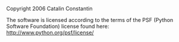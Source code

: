 Copyright 2006 Catalin Constantin

The software is licensed according to the terms of the PSF (Python Software Foundation) license found here: http://www.python.org/psf/license/